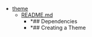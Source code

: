 - <a href = "E:\Node_projects\Node_Way\ArchivTSH_2\ArhivTimur_2\Letters-master\Presentations\KPI-2017-SCHOOL-02\css\theme\cat.theme\dir.theme.md">theme</a>
    - <a href = "E:\Node_projects\Node_Way\ArchivTSH_2\ArhivTimur_2\Letters-master\Presentations\KPI-2017-SCHOOL-02\css\theme\README.md">README.md</a>
        - *## Dependencies
        - *## Creating a Theme
